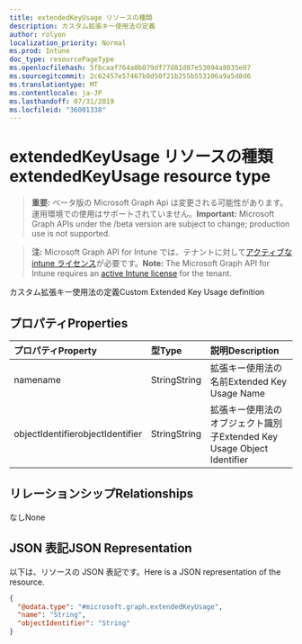 ```yaml
---
title: extendedKeyUsage リソースの種類
description: カスタム拡張キー使用法の定義
author: rolyon
localization_priority: Normal
ms.prod: Intune
doc_type: resourcePageType
ms.openlocfilehash: 5fbcaaf764a0b079df77d81d07e53094a8035e07
ms.sourcegitcommit: 2c62457e57467b8d50f21b255b553106a9a5d8d6
ms.translationtype: MT
ms.contentlocale: ja-JP
ms.lasthandoff: 07/31/2019
ms.locfileid: "36001338"
---
```

# <a name="extendedkeyusage-resource-type"></a><span data-ttu-id="3a3c6-103">extendedKeyUsage リソースの種類</span><span class="sxs-lookup"><span data-stu-id="3a3c6-103">extendedKeyUsage resource type</span></span>

> <span data-ttu-id="3a3c6-104">**重要:** ベータ版の Microsoft Graph Api は変更される可能性があります。運用環境での使用はサポートされていません。</span><span class="sxs-lookup"><span data-stu-id="3a3c6-104">**Important:** Microsoft Graph APIs under the /beta version are subject to change; production use is not supported.</span></span>

> <span data-ttu-id="3a3c6-105">**注:** Microsoft Graph API for Intune では、テナントに対して[アクティブな intune ライセンス](https://go.microsoft.com/fwlink/?linkid=839381)が必要です。</span><span class="sxs-lookup"><span data-stu-id="3a3c6-105">**Note:** The Microsoft Graph API for Intune requires an [active Intune license](https://go.microsoft.com/fwlink/?linkid=839381) for the tenant.</span></span>

<span data-ttu-id="3a3c6-106">カスタム拡張キー使用法の定義</span><span class="sxs-lookup"><span data-stu-id="3a3c6-106">Custom Extended Key Usage definition</span></span>

## <a name="properties"></a><span data-ttu-id="3a3c6-107">プロパティ</span><span class="sxs-lookup"><span data-stu-id="3a3c6-107">Properties</span></span>
|<span data-ttu-id="3a3c6-108">プロパティ</span><span class="sxs-lookup"><span data-stu-id="3a3c6-108">Property</span></span>|<span data-ttu-id="3a3c6-109">型</span><span class="sxs-lookup"><span data-stu-id="3a3c6-109">Type</span></span>|<span data-ttu-id="3a3c6-110">説明</span><span class="sxs-lookup"><span data-stu-id="3a3c6-110">Description</span></span>|
|:---|:---|:---|
|<span data-ttu-id="3a3c6-111">name</span><span class="sxs-lookup"><span data-stu-id="3a3c6-111">name</span></span>|<span data-ttu-id="3a3c6-112">String</span><span class="sxs-lookup"><span data-stu-id="3a3c6-112">String</span></span>|<span data-ttu-id="3a3c6-113">拡張キー使用法の名前</span><span class="sxs-lookup"><span data-stu-id="3a3c6-113">Extended Key Usage Name</span></span>|
|<span data-ttu-id="3a3c6-114">objectIdentifier</span><span class="sxs-lookup"><span data-stu-id="3a3c6-114">objectIdentifier</span></span>|<span data-ttu-id="3a3c6-115">String</span><span class="sxs-lookup"><span data-stu-id="3a3c6-115">String</span></span>|<span data-ttu-id="3a3c6-116">拡張キー使用法のオブジェクト識別子</span><span class="sxs-lookup"><span data-stu-id="3a3c6-116">Extended Key Usage Object Identifier</span></span>|

## <a name="relationships"></a><span data-ttu-id="3a3c6-117">リレーションシップ</span><span class="sxs-lookup"><span data-stu-id="3a3c6-117">Relationships</span></span>
<span data-ttu-id="3a3c6-118">なし</span><span class="sxs-lookup"><span data-stu-id="3a3c6-118">None</span></span>

## <a name="json-representation"></a><span data-ttu-id="3a3c6-119">JSON 表記</span><span class="sxs-lookup"><span data-stu-id="3a3c6-119">JSON Representation</span></span>
<span data-ttu-id="3a3c6-120">以下は、リソースの JSON 表記です。</span><span class="sxs-lookup"><span data-stu-id="3a3c6-120">Here is a JSON representation of the resource.</span></span>
<!-- {
  "blockType": "resource",
  "@odata.type": "microsoft.graph.extendedKeyUsage"
}
-->
``` json
{
  "@odata.type": "#microsoft.graph.extendedKeyUsage",
  "name": "String",
  "objectIdentifier": "String"
}
```






